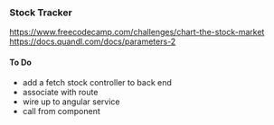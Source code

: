 ### Stock Tracker

https://www.freecodecamp.com/challenges/chart-the-stock-market   
https://docs.quandl.com/docs/parameters-2 

#### To Do  

- add a fetch stock controller to back end 
- associate with route 
- wire up to angular service 
- call from component 
